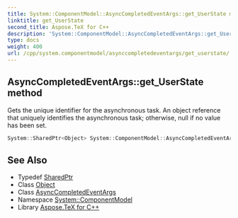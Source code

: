 ```yaml
---
title: System::ComponentModel::AsyncCompletedEventArgs::get_UserState method
linktitle: get_UserState
second_title: Aspose.TeX for C++
description: 'System::ComponentModel::AsyncCompletedEventArgs::get_UserState method. Gets the unique identifier for the asynchronous task. An object reference that uniquely identifies the asynchronous task; otherwise, null if no value has been set in C++.'
type: docs
weight: 400
url: /cpp/system.componentmodel/asynccompletedeventargs/get_userstate/
---
```

## AsyncCompletedEventArgs::get_UserState method


Gets the unique identifier for the asynchronous task. An object reference that uniquely identifies the asynchronous task; otherwise, null if no value has been set.

```cpp
System::SharedPtr<Object> System::ComponentModel::AsyncCompletedEventArgs::get_UserState() const
```

## See Also

* Typedef [SharedPtr](../../../system/sharedptr/)
* Class [Object](../../../system/object/)
* Class [AsyncCompletedEventArgs](../)
* Namespace [System::ComponentModel](../../)
* Library [Aspose.TeX for C++](../../../)
